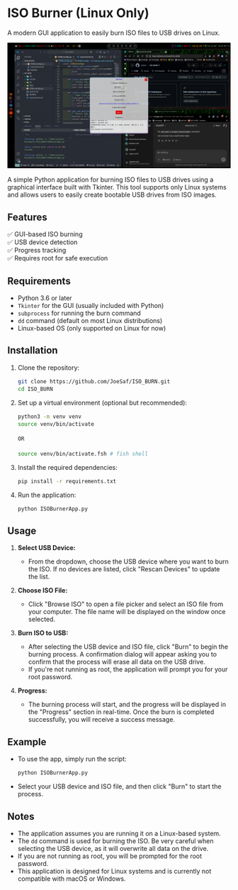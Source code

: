 # ISO Burner (Linux Only)
A modern GUI application to easily burn ISO files to USB drives on Linux.

![screenshot](ISOBurner.png)

A simple Python application for burning ISO files to USB drives using a graphical interface built with Tkinter. This tool supports only Linux systems and allows users to easily create bootable USB drives from ISO images.

## Features
✅ GUI-based ISO burning  
✅ USB device detection  
✅ Progress tracking  
✅ Requires root for safe execution  

## Requirements

- Python 3.6 or later
- `Tkinter` for the GUI (usually included with Python)
- `subprocess` for running the burn command
- `dd` command (default on most Linux distributions)
- Linux-based OS (only supported on Linux for now)

## Installation

1. Clone the repository:
   ```bash
   git clone https://github.com/JoeSaf/ISO_BURN.git
   cd ISO_BURN
   ```

2. Set up a virtual environment (optional but recommended):
   ```bash
   python3 -m venv venv
   source venv/bin/activate

   OR

   source venv/bin/activate.fsh # fish shell
   ```

3. Install the required dependencies:
   ```bash
   pip install -r requirements.txt
   ```

4. Run the application:
   ```bash
   python ISOBurnerApp.py
   ```

## Usage

1. **Select USB Device:**
   - From the dropdown, choose the USB device where you want to burn the ISO. If no devices are listed, click "Rescan Devices" to update the list.

2. **Choose ISO File:**
   - Click "Browse ISO" to open a file picker and select an ISO file from your computer. The file name will be displayed on the window once selected.

3. **Burn ISO to USB:**
   - After selecting the USB device and ISO file, click "Burn" to begin the burning process. A confirmation dialog will appear asking you to confirm that the process will erase all data on the USB drive.
   - If you're not running as root, the application will prompt you for your root password.

4. **Progress:**
   - The burning process will start, and the progress will be displayed in the "Progress" section in real-time. Once the burn is completed successfully, you will receive a success message.

## Example

- To use the app, simply run the script:
  
  ```bash
  python ISOBurnerApp.py
  ```

- Select your USB device and ISO file, and then click "Burn" to start the process.

## Notes

- The application assumes you are running it on a Linux-based system.
- The `dd` command is used for burning the ISO. Be very careful when selecting the USB device, as it will overwrite all data on the drive.
- If you are not running as root, you will be prompted for the root password.
- This application is designed for Linux systems and is currently not compatible with macOS or Windows.

